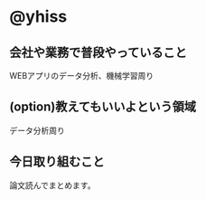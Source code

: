 # @yhiss

## 会社や業務で普段やっていること
WEBアプリのデータ分析、機械学習周り

## (option)教えてもいいよという領域
データ分析周り

## 今日取り組むこと
論文読んでまとめます。

